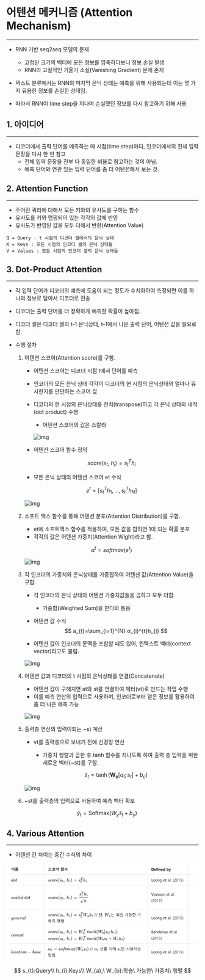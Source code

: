 # **어텐션 메커니즘 (Attention Mechanism)**

<hr>

- RNN 기반 seq2seq 모델의 문제
  - 고정된 크기의 벡터에 모든 정보를 압축하다보니 정보 손실 발생
  - RNN의 고질적인 기울기 소실(Vanishing Gradient) 문제 존재

- 텍스트 분류에서는 RNN의 마지막 은닉 상태는 예측을 위해 사용되는데 이는 몇 가지 유용한 정보를 손실한 상태임.
- 따라서 RNN이 time step을 지나며 손실했던 정보를 다시 참고하기 위해 사용



## 1. 아이디어

<hr>

- 디코더에서 출력 단어를 예측하는 매 시점(time step)마다, 인코더에서의 전체 입력 문장을 다시 한 번 참고
  - 전체 입력 문장을 전부 다 동일한 비율로 참고하는 것이 아님.
  - 예측 단어와 연관 있는 입력 단어를 좀 더 어텐션해서 보는 것.



## 2. Attention Function

<hr>

- 주어진 쿼리에 대해서 모든 키와의 유사도를 구하는 함수
- 유사도를 키와 맵핑되어 있는 각각의 값에 반영
- 유사도가 반영된 값을 모두 더해서 반환(Attention Value)

```
Q = Query : t 시점의 디코더 셀에서의 은닉 상태
K = Keys : 모든 시점의 인코더 셀의 은닉 상태들
V = Values : 모든 시점의 인코더 셀의 은닉 상태들
```



## 3. Dot-Product Attention

<hr>

- 각 입력 단어가 디코더의 예측에 도움이 되는 정도가 수치화하여 측정되면 이를 하나의 정보로 담아서 디코더로 전송
- 디코더는 출력 단어를 더 정확하게 예측할 확률이 높아짐.
- 디코더 셀은 디코더 셀의 t-1 은닉상태, t-1에서 나온 출력 단어, 어텐션 값을 필요로 함.

- 수행 절차

  1. 어텐션 스코어(Attention score)를 구함.

     - 어텐션 스코어는 디코더 시점 t에서 단어를 예측

     - 인코더의 모든 은닉 상태 각각이 디코더의 현 시점의 은닉상태와 얼마나 유사한지를 판단하는 스코어 값

     - 디코더의 현 시점의 은닉상태를 전치(transpose)하고 각 은닉 상태와 내적(dot product) 수행

       - 어텐션 스코어의 값은 스칼라

       ![img](https://wikidocs.net/images/page/22893/i%EB%B2%88%EC%A7%B8%EC%96%B4%ED%85%90%EC%85%98%EC%8A%A4%EC%BD%94%EC%96%B4_final.PNG)

     - 어텐션 스코어 함수 정의

     $$
     score(s_{t},\ h_{i}) = s_{t}^Th_{i}
     $$

     - 모든 은닉 상태의 어텐션 스코어 et 수식

     $$
     e^{t}=[s_{t}^Th_{1},...,s_{t}^Th_{N}]
     $$

     ![img](https://wikidocs.net/images/page/22893/dotproductattention2_final.PNG)

  2. 소프트 맥스 함수를 통해 어텐션 분포(Attention Distribution)를 구함.

     - et에 소프트맥스 함수를 적용하여, 모든 값을 합하면 1이 되는 확률 분포
     - 각각의 값은 어텐션 가중치(Attention Wight)라고 함.

     $$
     α^{t} = softmax(e^{t})
     $$

     ![img](https://wikidocs.net/images/page/22893/dotproductattention3_final.PNG)

  3. 각 인코더의 가중치와 은닉상태를 가중합하여 어텐션 값(Attention Value)을 구함.

     - 각 인코더의 은닉 상태와 어텐션 가중치값들을 곱하고 모두 더함.

       - 가중합(Weighted Sum)을 한다와 통용

     - 어텐션 값 수식
       $$
       a_{t}=\sum_{i=1}^{N} α_{i}^{t}h_{i}
       $$

     - 어텐션 값이 인코더의 문맥을 포함할 때도 있어, 컨텍스트 벡터(context vector)라고도 불림.

     ![img](https://wikidocs.net/images/page/22893/dotproductattention4_final.PNG)

  4. 어텐션 값과 디코더의 t 시점의 은닉상태를 연결(Concatenate)

     - 어텐션 값이 구해지면 at와 st를 연결하여 벡터(vt)로 만드는 작업 수행
     - 이를 예측 연산의 입력으로 사용하며, 인코더로부터 얻은 정보를 활용하여 좀 더 나은 예측 가능

     ![img](https://wikidocs.net/images/page/22893/dotproductattention5_final_final.PNG)

  5. 출력층 연산의 입력이되는 ~st 계산

     - vt를 출력층으로 보내기 전에 신경망 연산

       - 가중치 행렬과 곱한 후 tanh 함수를 지나도록 하여 출력 층 입력을 위한 새로운 벡터(~st)를 구함.

       $$
       \tilde{s}_{t} = \tanh(\mathbf{W_{c}}[{a}_t;{s}_t] + b_{c})
       $$

     ![img](https://wikidocs.net/images/page/22893/st.PNG)

  6. ~st를 출력층의 입력으로 사용하여 예측 벡터 확보

  $$
  \widehat{y}_t = \text{Softmax}\left( W_y\tilde{s}_t + b_y \right)
  $$



## 4. Various Attention

<hr>

- 어텐션 간 차이는 중간 수식의 차이

![다양한 종류의 어텐션.PNG](https://github.com/devLupin/TIL/blob/master/AI/01.%20Natural%20Language%20Processing/%23.%20image%20src/%EB%8B%A4%EC%96%91%ED%95%9C%20%EC%A2%85%EB%A5%98%EC%9D%98%20%EC%96%B4%ED%85%90%EC%85%98.PNG?raw=true)
$$
s_{t}:Query\\
h_{i}:Keys\\
W_{a},\ W_{b}:학습\ 가능한\ 가중치\ 행렬
$$


